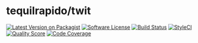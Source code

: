 
# tequilrapido/twit


[![Latest Version on Packagist](https://img.shields.io/packagist/v/tequilarapido/twit.svg?style=flat-square)](https://packagist.org/packages/tequilarapido/twit)
[![Software License](https://img.shields.io/badge/license-MIT-brightgreen.svg?style=flat-square)](LICENSE.md)
[![Build Status](https://img.shields.io/travis/tequilarapido/twit/master.svg?style=flat-square)](https://travis-ci.org/tequilarapido/twit)
[![StyleCI](https://styleci.io/repos/124254337/shield)](https://styleci.io/repos/124254337)
[![Quality Score](https://img.shields.io/scrutinizer/g/tequilarapido/twit.svg?style=flat-square)](https://scrutinizer-ci.com/g/tequilarapido/twit)
[![Code Coverage](https://img.shields.io/scrutinizer/coverage/g/tequilarapido/twit/master.svg?style=flat-square)](https://scrutinizer-ci.com/g/tequilarapido/twit/?branch=master)